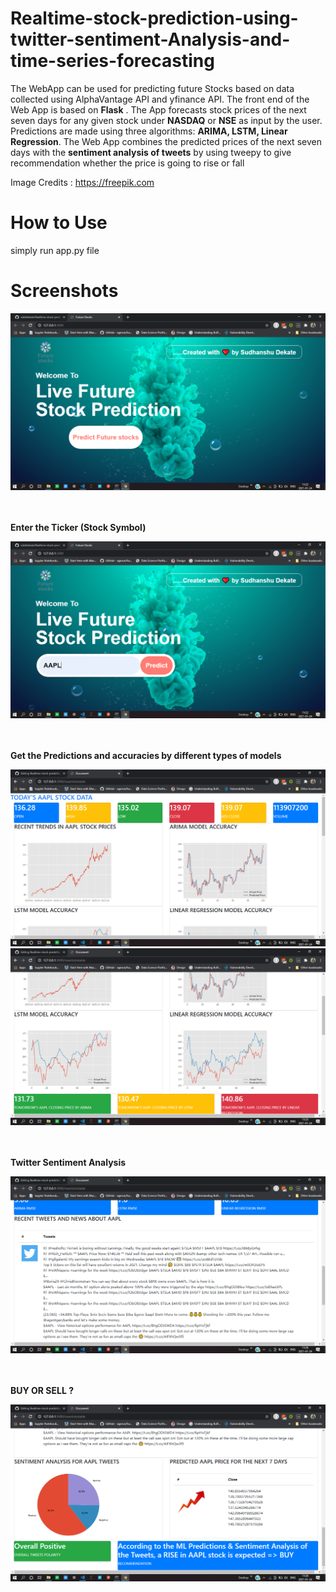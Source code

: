 # Realtime-stock-prediction-using-twitter-sentiment-Analysis-and-time-series-forecasting

The WebApp can be used for predicting future Stocks based on data collected using AlphaVantage API and yfinance API.
The front end of the Web App is based on **Flask** . The App forecasts stock prices of the next seven days for any given stock under **NASDAQ** or **NSE** as input by the user. Predictions are made using three algorithms: **ARIMA, LSTM, Linear Regression**. The Web App combines the predicted prices of the next seven days with the **sentiment analysis of tweets** by using tweepy to give recommendation whether the price is going to rise or fall

Image Credits : https://freepik.com

# How to Use

simply run app.py file 

# Screenshots


<img src="https://github.com/xidddekate/Realtime-stock-prediction-using-twitter-sentiment-Analysis-and-time-series-forecasting/blob/main/Screenshot%20(44).png">

<br><br> **Enter the Ticker (Stock Symbol)**
<br>

<img src="https://github.com/xidddekate/Realtime-stock-prediction-using-twitter-sentiment-Analysis-and-time-series-forecasting/blob/main/Screenshot%20(45).png">

<br><br> **Get the Predictions and accuracies by different types of models**
 <br> 
 
<img src="https://github.com/xidddekate/Realtime-stock-prediction-using-twitter-sentiment-Analysis-and-time-series-forecasting/blob/main/Screenshot%20(46).png">
<img src="https://github.com/xidddekate/Realtime-stock-prediction-using-twitter-sentiment-Analysis-and-time-series-forecasting/blob/main/Screenshot%20(47).png">

<br><br> **Twitter Sentiment Analysis**
 <br> 
 
<img src="https://github.com/xidddekate/Realtime-stock-prediction-using-twitter-sentiment-Analysis-and-time-series-forecasting/blob/main/Screenshot%20(48).png">

<br><br> **BUY OR SELL ?**
 <br> 
 
<img src="https://github.com/xidddekate/Realtime-stock-prediction-using-twitter-sentiment-Analysis-and-time-series-forecasting/blob/main/Screenshot%20(49).png">
